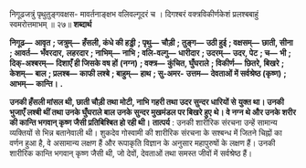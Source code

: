  

निगूढजत्रुं पृथुतुङ्गवक्षस- मावर्तनाङ्क्षभ वलिवल्गूदरं च । दिगश्बरं वक्त्रविकीर्णकेशं प्रलश्बबाहुं स्वमरोत्तमाभम् ॥ २७॥ **शब्दार्थ** 

**निगूढ—** **आवृत** **; जत्रुम्—** **हँसली, कंधे की हड्डी** **; पृथु—** **चौड़ी** **; तुङ्ग—** **उठी हुई** **; वक्षसम्—** **छाती, सीना** **; आवर्त—** **भँवरदार,** **लहरदार** **; नाभिम्—** **नाभि** **; वलि-वल्गु—** **धारीदार** **; उदरम्—** **उदर, पेट** **; च—** **भी** **; दिक्-अश्बरम्—** **दिशाएँ ही जिसके वष हों** **(नग्न)** **; वक्त्र—** **कुंचित, घुँघराले** **; विकीर्ण—** **छितरे, बिखरे** **; केशम्—** **बाल** **; प्रलश्ब—** **काफी लश्बे** **; बाहुम्—** **हाथ** **; सु-अमर-** **उत्तम—** **देवताओं में सर्वश्रेष्ठ (कृष्ण)** **; आभम्—** **कान्ति।** **.** 

**उनकी हँसली मांसल थी, छाती चौड़ी तथा मोटी, नाभि गहरी तथा उदर सुन्दर धारियों से** **युक्त था। उनकी भुजाएँ लश्बी थीं तथा उनके घुँघराले बाल उनके सुन्दर मुखमंडल पर बिखरे हुए** **थे। वे नग्न थे और उनके शरीर की कान्ति भगवान् कृष्ण जैसी प्रतिबिश्बित हो रही थी।** **तात्पर्य** : उनकी शारीरिक संरचना उन्हें सामान्य व्यक्तियों से भिन्न बतानेवाली थी। शुकदेव गोस्वामी की शारीरिक संरचना के सश्बन्ध में जितने चिह्नों का वर्णन हुआ है, वे असामान्य लक्षण हैं और रूपाकृति विज्ञान के अनुसार महापुरुषों के लक्षण हैं। उनकी शारीरिक कान्ति भगवान् कृष्ण जैसी थी, जो देवों, देवताओं तथा समस्त जीवों में सर्वश्रेष्ठ हैं। 